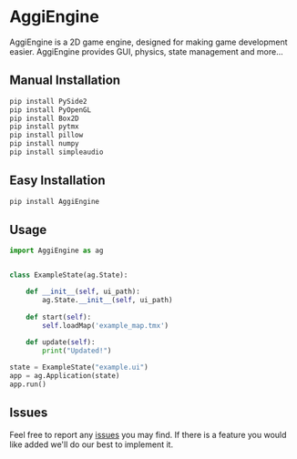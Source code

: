 # AggiEngine

AggiEngine is a 2D game engine, designed for making game development easier. AggiEngine provides GUI, physics, state management and more...

## Manual Installation
```bash
pip install PySide2
pip install PyOpenGL
pip install Box2D
pip install pytmx
pip install pillow
pip install numpy
pip install simpleaudio
```

## Easy Installation

```bash
pip install AggiEngine
```

## Usage

```python
import AggiEngine as ag


class ExampleState(ag.State):

    def __init__(self, ui_path):
        ag.State.__init__(self, ui_path)
        
    def start(self):
        self.loadMap('example_map.tmx')
    
    def update(self):
        print("Updated!")

state = ExampleState("example.ui")
app = ag.Application(state)
app.run()
```

## Issues
Feel free to report any [issues](https://github.com/aggie-coding-club/AggiEngine/issues) you may find.
If there is a feature you would like added we'll do our best to implement it.
